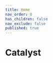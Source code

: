 ```yaml
---
title: Home
nav_order: 0
has_children: false
nav_exclude: false
published: true
---
```


# Catalyst

